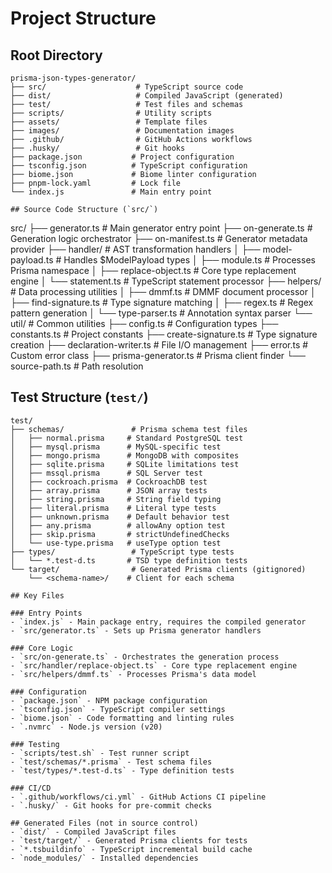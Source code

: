 # Project Structure

## Root Directory
```
prisma-json-types-generator/
├── src/                    # TypeScript source code
├── dist/                   # Compiled JavaScript (generated)
├── test/                   # Test files and schemas
├── scripts/                # Utility scripts
├── assets/                 # Template files
├── images/                 # Documentation images
├── .github/                # GitHub Actions workflows
├── .husky/                 # Git hooks
├── package.json           # Project configuration
├── tsconfig.json          # TypeScript configuration
├── biome.json             # Biome linter configuration
├── pnpm-lock.yaml         # Lock file
└── index.js               # Main entry point

## Source Code Structure (`src/`)
```
src/
├── generator.ts           # Main generator entry point
├── on-generate.ts         # Generation logic orchestrator
├── on-manifest.ts         # Generator metadata provider
├── handler/               # AST transformation handlers
│   ├── model-payload.ts   # Handles $ModelPayload types
│   ├── module.ts          # Processes Prisma namespace
│   ├── replace-object.ts  # Core type replacement engine
│   └── statement.ts       # TypeScript statement processor
├── helpers/               # Data processing utilities
│   ├── dmmf.ts           # DMMF document processor
│   ├── find-signature.ts  # Type signature matching
│   ├── regex.ts          # Regex pattern generation
│   └── type-parser.ts    # Annotation syntax parser
└── util/                  # Common utilities
    ├── config.ts          # Configuration types
    ├── constants.ts       # Project constants
    ├── create-signature.ts # Type signature creation
    ├── declaration-writer.ts # File I/O management
    ├── error.ts           # Custom error class
    ├── prisma-generator.ts # Prisma client finder
    └── source-path.ts     # Path resolution

## Test Structure (`test/`)
```
test/
├── schemas/               # Prisma schema test files
│   ├── normal.prisma     # Standard PostgreSQL test
│   ├── mysql.prisma      # MySQL-specific test
│   ├── mongo.prisma      # MongoDB with composites
│   ├── sqlite.prisma     # SQLite limitations test
│   ├── mssql.prisma      # SQL Server test
│   ├── cockroach.prisma  # CockroachDB test
│   ├── array.prisma      # JSON array tests
│   ├── string.prisma     # String field typing
│   ├── literal.prisma    # Literal type tests
│   ├── unknown.prisma    # Default behavior test
│   ├── any.prisma        # allowAny option test
│   ├── skip.prisma       # strictUndefinedChecks
│   └── use-type.prisma   # useType option test
├── types/                 # TypeScript type tests
│   └── *.test-d.ts       # TSD type definition tests
└── target/                # Generated Prisma clients (gitignored)
    └── <schema-name>/    # Client for each schema

## Key Files

### Entry Points
- `index.js` - Main package entry, requires the compiled generator
- `src/generator.ts` - Sets up Prisma generator handlers

### Core Logic
- `src/on-generate.ts` - Orchestrates the generation process
- `src/handler/replace-object.ts` - Core type replacement engine
- `src/helpers/dmmf.ts` - Processes Prisma's data model

### Configuration
- `package.json` - NPM package configuration
- `tsconfig.json` - TypeScript compiler settings
- `biome.json` - Code formatting and linting rules
- `.nvmrc` - Node.js version (v20)

### Testing
- `scripts/test.sh` - Test runner script
- `test/schemas/*.prisma` - Test schema files
- `test/types/*.test-d.ts` - Type definition tests

### CI/CD
- `.github/workflows/ci.yml` - GitHub Actions CI pipeline
- `.husky/` - Git hooks for pre-commit checks

## Generated Files (not in source control)
- `dist/` - Compiled JavaScript files
- `test/target/` - Generated Prisma clients for tests
- `*.tsbuildinfo` - TypeScript incremental build cache
- `node_modules/` - Installed dependencies